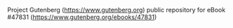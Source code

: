 Project Gutenberg (https://www.gutenberg.org) public repository for eBook #47831 (https://www.gutenberg.org/ebooks/47831)
